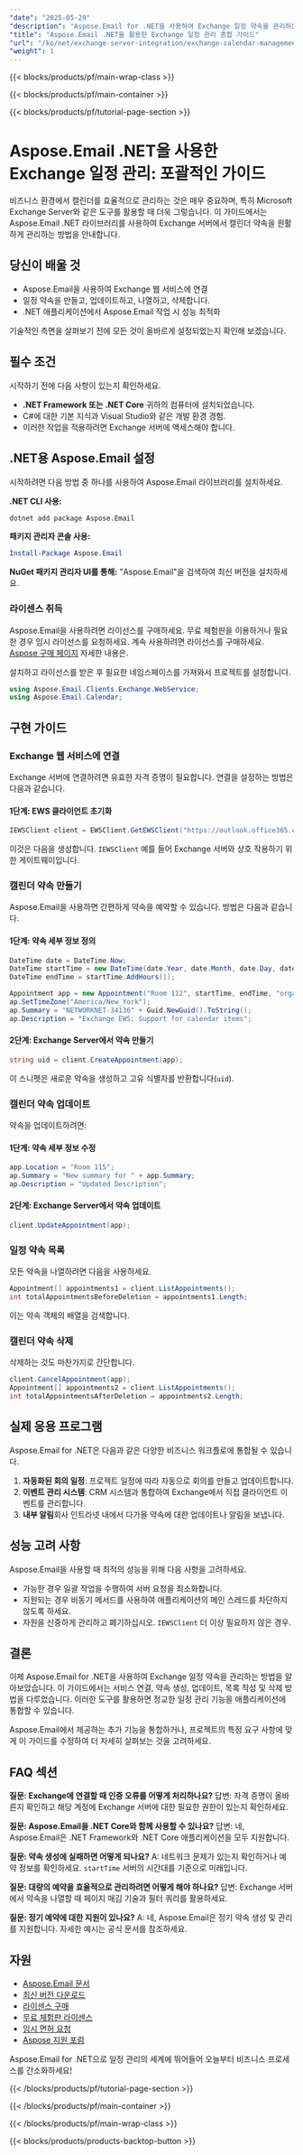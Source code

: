 ```yaml
---
"date": "2025-05-29"
"description": "Aspose.Email for .NET을 사용하여 Exchange 일정 약속을 관리하는 방법을 알아보세요. 회의 생성, 업데이트 및 삭제도 포함됩니다. Microsoft Exchange와 통합하는 .NET 개발자에게 적합합니다."
"title": "Aspose.Email .NET을 활용한 Exchange 일정 관리 종합 가이드"
"url": "/ko/net/exchange-server-integration/exchange-calendar-management-aspose-email-net/"
"weight": 1
---
```


{{< blocks/products/pf/main-wrap-class >}}

{{< blocks/products/pf/main-container >}}

{{< blocks/products/pf/tutorial-page-section >}}
# Aspose.Email .NET을 사용한 Exchange 일정 관리: 포괄적인 가이드

비즈니스 환경에서 캘린더를 효율적으로 관리하는 것은 매우 중요하며, 특히 Microsoft Exchange Server와 같은 도구를 활용할 때 더욱 그렇습니다. 이 가이드에서는 Aspose.Email .NET 라이브러리를 사용하여 Exchange 서버에서 캘린더 약속을 원활하게 관리하는 방법을 안내합니다.

## 당신이 배울 것
- Aspose.Email을 사용하여 Exchange 웹 서비스에 연결
- 일정 약속을 만들고, 업데이트하고, 나열하고, 삭제합니다.
- .NET 애플리케이션에서 Aspose.Email 작업 시 성능 최적화

기술적인 측면을 살펴보기 전에 모든 것이 올바르게 설정되었는지 확인해 보겠습니다.

## 필수 조건
시작하기 전에 다음 사항이 있는지 확인하세요.
- **.NET Framework 또는 .NET Core** 귀하의 컴퓨터에 설치되었습니다.
- C#에 대한 기본 지식과 Visual Studio와 같은 개발 환경 경험.
- 이러한 작업을 적용하려면 Exchange 서버에 액세스해야 합니다.

## .NET용 Aspose.Email 설정
시작하려면 다음 방법 중 하나를 사용하여 Aspose.Email 라이브러리를 설치하세요.

**.NET CLI 사용:**
```bash
dotnet add package Aspose.Email
```

**패키지 관리자 콘솔 사용:**
```powershell
Install-Package Aspose.Email
```

**NuGet 패키지 관리자 UI를 통해:**
"Aspose.Email"을 검색하여 최신 버전을 설치하세요.

### 라이센스 취득
Aspose.Email을 사용하려면 라이선스를 구매하세요. 무료 체험판을 이용하거나 필요한 경우 임시 라이선스를 요청하세요. 계속 사용하려면 라이선스를 구매하세요. [Aspose 구매 페이지](https://purchase.aspose.com/buy) 자세한 내용은.

설치하고 라이선스를 받은 후 필요한 네임스페이스를 가져와서 프로젝트를 설정합니다.
```csharp
using Aspose.Email.Clients.Exchange.WebService;
using Aspose.Email.Calendar;
```

## 구현 가이드
### Exchange 웹 서비스에 연결
Exchange 서버에 연결하려면 유효한 자격 증명이 필요합니다. 연결을 설정하는 방법은 다음과 같습니다.

#### 1단계: EWS 클라이언트 초기화
```csharp
IEWSClient client = EWSClient.GetEWSClient("https://outlook.office365.com/ews/exchange.asmx", "사용자 이름", "비밀번호");
```
이것은 다음을 생성합니다. `IEWSClient` 예를 들어 Exchange 서버와 상호 작용하기 위한 게이트웨이입니다.

### 캘린더 약속 만들기
Aspose.Email을 사용하면 간편하게 약속을 예약할 수 있습니다. 방법은 다음과 같습니다.

#### 1단계: 약속 세부 정보 정의
```csharp
DateTime date = DateTime.Now;
DateTime startTime = new DateTime(date.Year, date.Month, date.Day, date.Hour, 0, 0);
DateTime endTime = startTime.AddHours(1);

Appointment app = new Appointment("Room 112", startTime, endTime, "organizer@example.com", "attendee@gmail.com");
ap.SetTimeZone("America/New_York");
ap.Summary = "NETWORKNET-34136" + Guid.NewGuid().ToString();
ap.Description = "Exchange EWS: Support for calendar items";
```

#### 2단계: Exchange Server에서 약속 만들기
```csharp
string uid = client.CreateAppointment(app);
```
이 스니펫은 새로운 약속을 생성하고 고유 식별자를 반환합니다(`uid`).

### 캘린더 약속 업데이트
약속을 업데이트하려면:

#### 1단계: 약속 세부 정보 수정
```csharp
app.Location = "Room 115";
ap.Summary = "New summary for " + app.Summary;
ap.Description = "Updated Description";
```

#### 2단계: Exchange Server에서 약속 업데이트
```csharp
client.UpdateAppointment(app);
```

### 일정 약속 목록
모든 약속을 나열하려면 다음을 사용하세요.
```csharp
Appointment[] appointments1 = client.ListAppointments();
int totalAppointmentsBeforeDeletion = appointments1.Length;
```
이는 약속 객체의 배열을 검색합니다.

### 캘린더 약속 삭제
삭제하는 것도 마찬가지로 간단합니다.
```csharp
client.CancelAppointment(app);
Appointment[] appointments2 = client.ListAppointments();
int totalAppointmentsAfterDeletion = appointments2.Length;
```

## 실제 응용 프로그램
Aspose.Email for .NET은 다음과 같은 다양한 비즈니스 워크플로에 통합될 수 있습니다.
1. **자동화된 회의 일정**: 프로젝트 일정에 따라 자동으로 회의를 만들고 업데이트합니다.
2. **이벤트 관리 시스템**: CRM 시스템과 통합하여 Exchange에서 직접 클라이언트 이벤트를 관리합니다.
3. **내부 알림**회사 인트라넷 내에서 다가올 약속에 대한 업데이트나 알림을 보냅니다.

## 성능 고려 사항
Aspose.Email을 사용할 때 최적의 성능을 위해 다음 사항을 고려하세요.
- 가능한 경우 일괄 작업을 수행하여 서버 요청을 최소화합니다.
- 지원되는 경우 비동기 메서드를 사용하여 애플리케이션의 메인 스레드를 차단하지 않도록 하세요.
- 자원을 신중하게 관리하고 폐기하십시오. `IEWSClient` 더 이상 필요하지 않은 경우.

## 결론
이제 Aspose.Email for .NET을 사용하여 Exchange 일정 약속을 관리하는 방법을 알아보았습니다. 이 가이드에서는 서비스 연결, 약속 생성, 업데이트, 목록 작성 및 삭제 방법을 다루었습니다. 이러한 도구를 활용하면 정교한 일정 관리 기능을 애플리케이션에 통합할 수 있습니다.

Aspose.Email에서 제공하는 추가 기능을 통합하거나, 프로젝트의 특정 요구 사항에 맞게 이 가이드를 수정하여 더 자세히 살펴보는 것을 고려하세요.

## FAQ 섹션
**질문: Exchange에 연결할 때 인증 오류를 어떻게 처리하나요?**
답변: 자격 증명이 올바른지 확인하고 해당 계정에 Exchange 서버에 대한 필요한 권한이 있는지 확인하세요.

**질문: Aspose.Email을 .NET Core와 함께 사용할 수 있나요?**
답변: 네, Aspose.Email은 .NET Framework와 .NET Core 애플리케이션을 모두 지원합니다.

**질문: 약속 생성에 실패하면 어떻게 되나요?**
A: 네트워크 문제가 있는지 확인하거나 예약 정보를 확인하세요. `startTime` 서버의 시간대를 기준으로 미래입니다.

**질문: 대량의 예약을 효율적으로 관리하려면 어떻게 해야 하나요?**
답변: Exchange 서버에서 약속을 나열할 때 페이지 매김 기술과 필터 쿼리를 활용하세요.

**질문: 정기 예약에 대한 지원이 있나요?**
A: 네, Aspose.Email은 정기 약속 생성 및 관리를 지원합니다. 자세한 예시는 공식 문서를 참조하세요.

## 자원
- [Aspose.Email 문서](https://reference.aspose.com/email/net/)
- [최신 버전 다운로드](https://releases.aspose.com/email/net/)
- [라이센스 구매](https://purchase.aspose.com/buy)
- [무료 체험판 라이센스](https://releases.aspose.com/email/net/)
- [임시 면허 요청](https://purchase.aspose.com/temporary-license/)
- [Aspose 지원 포럼](https://forum.aspose.com/c/email/10)

Aspose.Email for .NET으로 일정 관리의 세계에 뛰어들어 오늘부터 비즈니스 프로세스를 간소화하세요!

{{< /blocks/products/pf/tutorial-page-section >}}

{{< /blocks/products/pf/main-container >}}

{{< /blocks/products/pf/main-wrap-class >}}

{{< blocks/products/products-backtop-button >}}